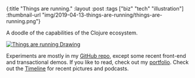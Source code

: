 {:title "Things are running."
 :layout :post
 :tags ["biz" "tech" "illustration"]
 :thumbnail-url "img/2019-04-13-things-are-running/things-are-running.png"}

A  doodle of the capabilities of the Clojure ecosystem.

[![Things are running Drawing](/img/2019-04-13-things-are-running/things-are-running-sm.png)](/img/2019-04-13-things-are-running/things-are-running.pdf)


Experiments are mostly in my [GitHub repo](https://github.com/harlanji/repositories), except some recent front-end and
transactional demos. If you like to read, check out my [portfolio](https://harlanji.com/portfolio).
Check out the [Timeline](/archives) for recent pictures and podcasts.

